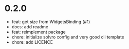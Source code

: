 # 0.2.0
- feat: get size from WidgetsBinding (#1)
- docs: add readme
- feat: reimplement package
- chore: initialize solvro config and very good cli template
- chore: add LICENCE

